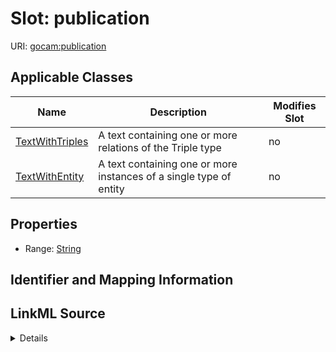 

# Slot: publication

URI: [gocam:publication](http://w3id.org/ontogpt/gocam/publication)



<!-- no inheritance hierarchy -->





## Applicable Classes

| Name | Description | Modifies Slot |
| --- | --- | --- |
| [TextWithTriples](TextWithTriples.md) | A text containing one or more relations of the Triple type |  no  |
| [TextWithEntity](TextWithEntity.md) | A text containing one or more instances of a single type of entity |  no  |







## Properties

* Range: [String](String.md)





## Identifier and Mapping Information








## LinkML Source

<details>
```yaml
name: publication
alias: publication
domain_of:
- TextWithTriples
- TextWithEntity
range: string

```
</details>